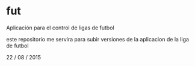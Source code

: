 # fut
Aplicación para el control de ligas de futbol 


este repositorio me servira para subir versiones de la aplicacion de la liga de futbol 

22 / 08 / 2015